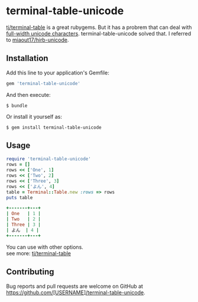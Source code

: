 # terminal-table-unicode

[tj/terminal-table](https://github.com/tj/terminal-table) is a great rubygems. But it has a probrem that can deal with [full-width unicode characters](https://en.wikipedia.org/wiki/Halfwidth_and_fullwidth_forms#Fullwidth_form). terminal-table-unicode solved that.
I referred to [miaout17/hirb-unicode](https://github.com/miaout17/hirb-unicode).  

## Installation

Add this line to your application's Gemfile:

```ruby
gem 'terminal-table-unicode'
```

And then execute:

    $ bundle

Or install it yourself as:

    $ gem install terminal-table-unicode

## Usage

```ruby
require 'terminal-table-unicode'
rows = []
rows << ['One', 1]
rows << ['Two', 2]
rows << ['Three', 3]
rows << ['よん', 4]
table = Terminal::Table.new :rows => rows
puts table
```

```ruby
+-------+---+
| One   | 1 |
| Two   | 2 |
| Three | 3 |
| よん  | 4 |
+-------+---+
```

You can use with other options.   
see more: [tj/terminal-table](https://github.com/tj/terminal-table)

## Contributing

Bug reports and pull requests are welcome on GitHub at https://github.com/[USERNAME]/terminal-table-unicode.

